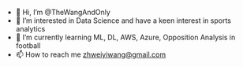 - 👋 Hi, I’m @TheWangAndOnly
- 👀 I’m interested in Data Science and have a keen interest in sports analytics
- 🌱 I’m currently learning ML, DL, AWS, Azure, Opposition Analysis in football
- 📫 How to reach me zhweiyiwang@gmail.com


